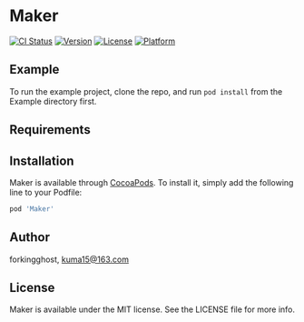 # Maker

[![CI Status](http://img.shields.io/travis/forkingghost/Maker.svg?style=flat)](https://travis-ci.org/forkingghost/Maker)
[![Version](https://img.shields.io/cocoapods/v/Maker.svg?style=flat)](http://cocoapods.org/pods/Maker)
[![License](https://img.shields.io/cocoapods/l/Maker.svg?style=flat)](http://cocoapods.org/pods/Maker)
[![Platform](https://img.shields.io/cocoapods/p/Maker.svg?style=flat)](http://cocoapods.org/pods/Maker)

## Example

To run the example project, clone the repo, and run `pod install` from the Example directory first.

## Requirements

## Installation

Maker is available through [CocoaPods](http://cocoapods.org). To install
it, simply add the following line to your Podfile:

```ruby
pod 'Maker'
```

## Author

forkingghost, kuma15@163.com

## License

Maker is available under the MIT license. See the LICENSE file for more info.
